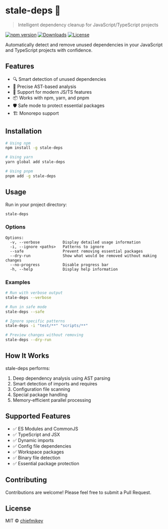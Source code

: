 # stale-deps 🧹

> Intelligent dependency cleanup for JavaScript/TypeScript projects

[![npm version](https://img.shields.io/npm/v/stale-deps.svg)](https://www.npmjs.com/package/stale-deps)
[![Downloads](https://img.shields.io/npm/dm/stale-deps.svg)](https://www.npmjs.com/package/stale-deps)
[![License](https://img.shields.io/npm/l/stale-deps.svg)](https://github.com/chiefmikey/stale-deps/blob/main/LICENSE)

Automatically detect and remove unused dependencies in your JavaScript and
TypeScript projects with confidence.

## Features

- 🔍 Smart detection of unused dependencies
- 🎯 Precise AST-based analysis
- 🚀 Support for modern JS/TS features
- 📦 Works with npm, yarn, and pnpm
- 🛡️ Safe mode to protect essential packages
- 🏗️ Monorepo support

## Installation

```bash
# Using npm
npm install -g stale-deps

# Using yarn
yarn global add stale-deps

# Using pnpm
pnpm add -g stale-deps
```

## Usage

Run in your project directory:

```bash
stale-deps
```

### Options

```
Options:
  -v, --verbose          Display detailed usage information
  -i, --ignore <paths>   Patterns to ignore
  --safe                 Prevent removing essential packages
  --dry-run              Show what would be removed without making changes
  --no-progress          Disable progress bar
  -h, --help             Display help information
```

### Examples

```bash
# Run with verbose output
stale-deps --verbose

# Run in safe mode
stale-deps --safe

# Ignore specific patterns
stale-deps -i "test/**" "scripts/**"

# Preview changes without removing
stale-deps --dry-run
```

## How It Works

stale-deps performs:

1. Deep dependency analysis using AST parsing
2. Smart detection of imports and requires
3. Configuration file scanning
4. Special package handling
5. Memory-efficient parallel processing

## Supported Features

- ✅ ES Modules and CommonJS
- ✅ TypeScript and JSX
- ✅ Dynamic imports
- ✅ Config file dependencies
- ✅ Workspace packages
- ✅ Binary file detection
- ✅ Essential package protection

## Contributing

Contributions are welcome! Please feel free to submit a Pull Request.

## License

MIT © [chiefmikey](https://github.com/chiefmikey)
